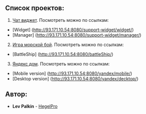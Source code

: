 ## Список проектов:

1. [Чат виджет](https://github.com/HegelPro/chatWidget). Посмотреть можно по ссылкам:
* [Widget] (http://93.171.10.54:8080/support-widget/widget/)
* [Manager] (http://93.171.10.54:8080/support-widget/manager/)
2. [Игра морской бой](https://github.com/HegelPro/BattleShip). Посмотреть можно по ссылкам:
* [BattleShip] (http://93.171.10.54:8080/battleShip/)
3. [Яндекс дом](https://github.com/HegelPro/ya). Посмотреть можно по ссылкам:
* [Mobile version] (http://93.171.10.54:8080/yandex/mobile/)
* [Desktop version] (http://93.171.10.54:8080/yandex/decktop/)

## Автор:

* **Lev Palkin** - [HegelPro](https://github.com/HegelPro)